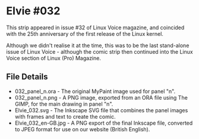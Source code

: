 Elvie #032
==========
This strip appeared in issue #32 of Linux Voice magazine, and coincided with the 25th anniversary of the first
release of the Linux kernel.

Although we didn't realise it at the time, this was to be the last stand-alone issue of Linux Voice - although
the comic strip then continued into the Linux Voice section of Linux (Pro) Magazine.


File Details
------------
* 032_panel_n.ora     - The original MyPaint image used for panel "n".
* 032_panel_n.png     - A PNG image, exported from an ORA file using The GIMP, for the main drawing in panel "n".
* Elvie_032.svg       - The Inkscape SVG file that combines the panel images with frames and text to create the comic.
* Elvie_032_en-GB.jpg - A PNG export of the final Inkscape file, converted to JPEG format for use on our website (British English).


